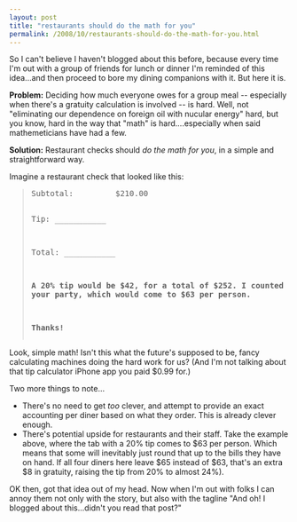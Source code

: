 ```yaml
---
layout: post
title: "restaurants should do the math for you"
permalink: /2008/10/restaurants-should-do-the-math-for-you.html
---
```


<p>So I can't believe I haven't blogged about this before, because every time I'm out with a group of friends for lunch or dinner I'm reminded of this idea...and then proceed to bore my dining companions with it.  But here it is.</p>

<p><strong>Problem:</strong>  Deciding how much everyone owes for a group meal -- especially when there's a gratuity calculation is involved -- is hard.  Well, not "eliminating our dependence on foreign oil with nucular energy" hard, but you know, hard in the way that "math" is hard....especially when said mathemeticians have had a few.</p>

<p><strong>Solution:</strong> Restaurant checks should <em>do the math for you</em>, in a simple and straightforward way.</p>

<p>Imagine a restaurant check that looked like this:</p>

<blockquote><pre>
Subtotal:         $210.00

Tip:          ___________

Total:        ___________

<b>A 20% tip would be $42, for a total
of $252.  I counted 4 people in your
party, which would come to $63 per 
person.

Thanks!</b>
</pre></blockquote>

<p>Look, simple math!  Isn't this what the future's supposed to be, fancy calculating machines doing the hard work for us?  (And I'm not talking about that tip calculator iPhone app you paid $0.99 for.)</p>

<p>Two more things to note...</p>

<ul>
<li>There's no need to get <em>too</em> clever, and attempt to provide an exact accounting per diner based on what they order.  This is already clever enough.</li>
<li>There's potential upside for restaurants and their staff.  Take the example above, where the tab with a 20% tip comes to $63 per person.  Which means that some will inevitably just round that up to the bills they have on hand.  If all four diners here leave $65 instead of $63, that's an extra $8 in gratuity, raising the tip from 20% to almost 24%).</li>
</ul>

<p>OK then, got that idea out of my head.  Now when I'm out with folks I can annoy them not only with the story, but also with the tagline "And oh! I blogged about this...didn't you read that post?"</p>



